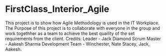 # FirstClass_Interior_Agile
This project is to show how Agile Methodology is used in the IT Workplace.<br/>
The Purpose of this project is to collaborate with everyone in the group and work togethher as a team to achieve the best quaility of the set requirements from the client.
Credits: 
Leader - Jack Diamond
Scrum Master - Aakesh Sharma
Development Team - Winchester, Nate Stacey, Jack, Aakesh. 
